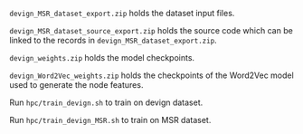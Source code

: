 `devign_MSR_dataset_export.zip` holds the dataset input files.

`devign_MSR_dataset_source_export.zip` holds the source code which can be linked to the records in `devign_MSR_dataset_export.zip`.

`devign_weights.zip` holds the model checkpoints.

`devign_Word2Vec_weights.zip` holds the checkpoints of the Word2Vec model used to generate the node features.

Run `hpc/train_devign.sh` to train on devign dataset.

Run `hpc/train_devign_MSR.sh` to train on MSR dataset.
